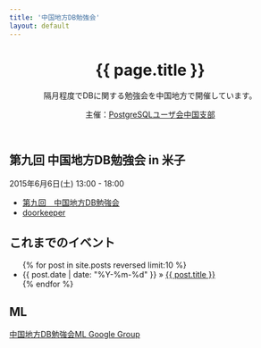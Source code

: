 ```yaml
---
title: '中国地方DB勉強会'
layout: default
---
```


<header class="post-header">
<h1>{{ page.title }}</h1>
隔月程度でDBに関する勉強会を中国地方で開催しています。

主催：[PostgreSQLユーザ会中国支部](http://www.postgresql.jp/branch)
</header>

<article class="post-content">

## 第九回 中国地方DB勉強会 in 米子

2015年6月6日(土) 13:00 - 18:00

* [第九回　中国地方DB勉強会](/events/event-009.html)
* [doorkeeper](https://dbstudychugoku.doorkeeper.jp/events/23735)

</article>

<footer>
<article class="post-content">

## これまでのイベント

<ul class="posts">
{% for post in site.posts reversed limit:10 %}
  <li><span>{{ post.date | date: "%Y-%m-%d" }}</span> &raquo; <a href="{{ post.url }}">{{ post.title }}</a></li>
{% endfor %}
</ul>

## ML

[中国地方DB勉強会ML Google Group](https://groups.google.com/forum/#!forum/dbstudychugoku)

</article>
</footer>

